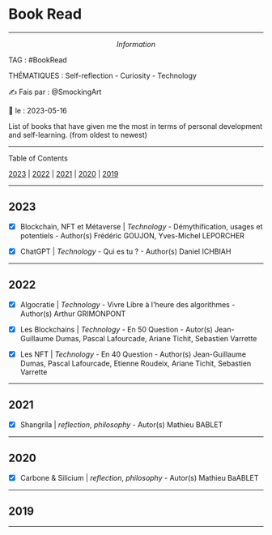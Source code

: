 # Book Read
---
$$Information$$

TAG :  #BookRead

THÉMATIQUES : Self-reflection - Curiosity - Technology 

✍ Fais par : @SmockingArt 

🧭 le : 2023-05-16 

List of books that have given me the most in terms of personal development and self-learning. (from oldest to newest)

---

Table of Contents

[2023](#2023) | [2022](#2022) | [2021](#2021) | [2020](#2020) | [2019](#2019)  

---

## 2023

- [X] Blockchain, NFT et Métaverse | *Technology* - Démythification, usages et potentiels - Author(s) Frédéric GOUJON, Yves-Michel LEPORCHER

- [x] ChatGPT | *Technology* - Qui es tu ? - Author(s) Daniel ICHBIAH

---

## 2022

- [x] Algocratie | *Technology* - Vivre Libre à l'heure des algorithmes - Author(s) Arthur GRIMONPONT
   
- [X] Les Blockchains | *Technology* - En 50 Question - Autor(s) Jean-Guillaume Dumas, Pascal Lafourcade, Ariane Tichit, Sebastien Varrette

- [x] Les NFT | *Technology* - En 40 Question - Author(s) Jean-Guillaume Dumas, Pascal Lafourcade, Etienne Roudeix, Ariane Tichit, Sebastien Varrette  
   
---

## 2021

- [x] Shangrila | *reflection*, *philosophy* - Autor(s) Mathieu BABLET

---

## 2020

- [x] Carbone & Silicium | *reflection*, *philosophy* - Autor(s) Mathieu BaABLET 

---

## 2019

---

